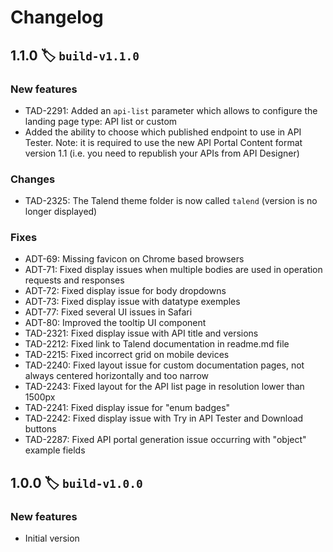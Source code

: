 <!--
  NOTICE: Copyright 2021 Talend SA, Talend, Inc., and affiliates. All Rights Reserved. Customer’s use of the software contained herein is subject to the terms and conditions of the Agreement between Customer and Talend.
-->
# Changelog
## 1.1.0 :label: `build-v1.1.0`
### New features
  * TAD-2291: Added an `api-list` parameter which allows to configure the landing page type: API list or custom
  * Added the ability to choose which published endpoint to use in API Tester. Note: it is required to use the new API Portal Content format version 1.1 (i.e. you need to republish your APIs from API Designer)

### Changes
  * TAD-2325: The Talend theme folder is now called `talend` (version is no longer displayed)

### Fixes
  * ADT-69: Missing favicon on Chrome based browsers
  * ADT-71: Fixed display issues when multiple bodies are used in operation requests and responses
  * ADT-72: Fixed display issue for body dropdowns
  * ADT-73: Fixed display issue with datatype exemples
  * ADT-77: Fixed several UI issues in Safari
  * ADT-80: Improved the tooltip UI component
  * TAD-2321: Fixed display issue with API title and versions
  * TAD-2212: Fixed link to Talend documentation in readme.md file
  * TAD-2215: Fixed incorrect grid on mobile devices
  * TAD-2240: Fixed layout issue for custom documentation pages, not always centered horizontally and too narrow
  * TAD-2243: Fixed layout for the API list page in resolution lower than 1500px
  * TAD-2241: Fixed display issue for "enum badges"
  * TAD-2242: Fixed display issue with Try in API Tester and Download buttons
  * TAD-2287: Fixed API portal generation issue occurring with "object" example fields

## 1.0.0 :label: `build-v1.0.0`
### New features
  * Initial version